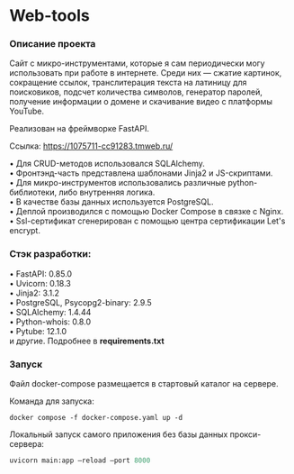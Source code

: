 # Web-tools

### Описание проекта 

Сайт с микро-инструментами, которые я сам периодически могу использовать при работе в интернете. Среди них — сжатие картинок, сокращение ссылок, транслитерация текста на латиницу для поисковиков, подсчет количества символов, генератор паролей, получение информации о домене и скачивание видео с платформы YouTube.
 
Реализован на фреймворке FastAPI.  
  
Ссылка: https://1075711-cc91283.tmweb.ru/  
  
• Для CRUD-методов использовался SQLAlchemy.  
• Фронтэнд-часть представлена шаблонами Jinja2 и JS-скриптами.   
• Для микро-инструментов использовались различные python-библиотеки, либо внутренняя логика.    
• В качестве базы данных используется PostgreSQL.  
• Деплой производился с помощью Docker Compose в связке с Nginx.  
• Ssl-сертификат сгенерирован с помощью центра сертификации Let's encrypt. 


### Стэк разработки:

• FastAPI: 0.85.0   
• Uvicorn: 0.18.3   
• Jinja2: 3.1.2    
• PostgreSQL, Psycopg2-binary: 2.9.5  
• SQLAlchemy: 1.4.44  
• Python-whois: 0.8.0  
• Pytube: 12.1.0   
и другие. Подробнее в **requirements.txt**

### Запуск

Файл docker-compose размещается в стартовый каталог на сервере.  

Команда для запуска:  
```docker
docker compose -f docker-compose.yaml up -d
```

Локальный запуск самого приложения без базы данных прокси-сервера:  
```python
uvicorn main:app –reload –port 8000
```
